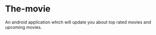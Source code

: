 # The-movie
An android application which will update you about top rated movies and upcoming movies.
